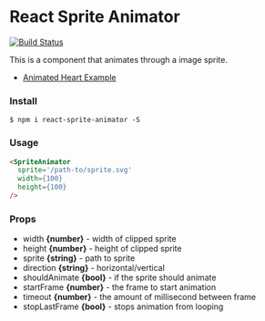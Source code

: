 # React Sprite Animator

[![Build Status](https://travis-ci.org/RadPad/react-sprite-animator.svg?branch=master)](https://travis-ci.org/RadPad/react-sprite-animator)

This is a component that animates through a image sprite.

- [Animated Heart Example](http://react-sprite-animator.surge.sh/)

### Install

    $ npm i react-sprite-animator -S

### Usage

```html
<SpriteAnimator
  sprite='/path-to/sprite.svg'
  width={100}
  height={100}
/>
```

### Props

- width **{number}** - width of clipped sprite
- height **{number}** - height of clipped sprite
- sprite **{string}** - path to sprite
- direction **{string}** - horizontal/vertical
- shouldAnimate **{bool}** - if the sprite should animate
- startFrame **{number}** - the frame to start animation
- timeout **{number}** - the amount of millisecond between frame
- stopLastFrame **{bool}** - stops animation from looping
